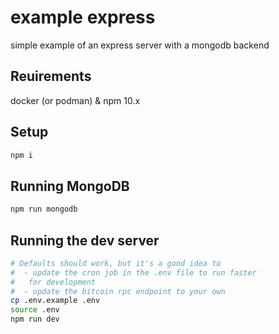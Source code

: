# example express

simple example of an express server with a mongodb backend

## Reuirements

docker (or podman) & npm 10.x

## Setup
```bash
npm i
```

## Running MongoDB
```bash
npm run mongodb
```

## Running the dev server
```bash
# Defaults should work, but it's a good idea to
#  - update the cron job in the .env file to run faster
#   for development
#  - update the bitcoin rpc endpoint to your own
cp .env.example .env
source .env
npm run dev
```


